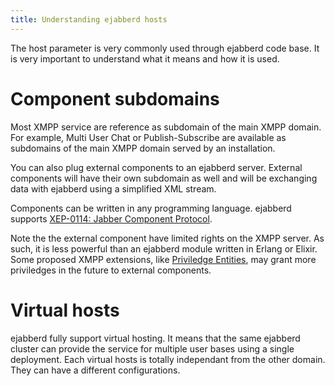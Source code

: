 ```yaml
---
title: Understanding ejabberd hosts
---
```


The host parameter is very commonly used through ejabberd code
base. It is very important to understand what it means and how it is
used.

# Component subdomains

Most XMPP service are reference as subdomain of the main XMPP
domain. For example, Multi User Chat or Publish-Subscribe are
available as subdomains of the main XMPP domain served by an
installation.

You can also plug external components to an ejabberd server. External
components will have their own subdomain as well and will be
exchanging data with ejabberd using a simplified XML stream.

Components can be written in any programming language. ejabberd
supports
[XEP-0114: Jabber Component Protocol](http://www.xmpp.org/extensions/xep-0114.html).

Note the the external component have limited rights on the XMPP
server. As such, it is less powerful than an ejabberd module written
in Erlang or Elixir. Some proposed XMPP extensions, like
[Priviledge Entities](http://www.xmpp.org/extensions/xep-0356.html),
may grant more priviledges in the future to external components.

# Virtual hosts

ejabberd fully support virtual hosting. It means that the same
ejabberd cluster can provide the service for multiple user bases using
a single deployment. Each virtual hosts is totally independant from
the other domain. They can have a different configurations.
